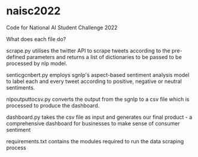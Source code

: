 # naisc2022
Code for National AI Student Challenge 2022

What does each file do?

scrape.py utilises the twitter API to scrape tweets according to the pre-defined parameters and returns a list of dictionaries to be passed to be processed by nlp model.

senticgcnbert.py employs sgnlp's aspect-based sentiment analysis model to label each and every tweet according to positive, negative or neutral sentiments.

nlpoutputtocsv.py converts the output from the sgnlp to a csv file which is processed to produce the dashboard.

dashboard.py takes the csv file as input and generates our final product - a comprehensive dashboard for businesses to make sense of consumer sentiment

requirements.txt contains the modules required to run the data scraping process
